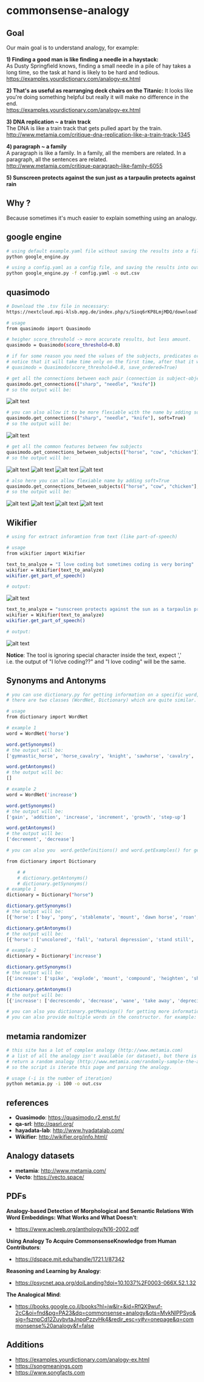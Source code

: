 # commonsense-analogy

## Goal
Our main goal is to understand analogy, for example:  

**1) Finding a good man is like finding a needle in a haystack:**  
As Dusty Springfield knows, finding a small needle in a pile of hay takes a long time, so the task at hand is likely to be hard and tedious.  
https://examples.yourdictionary.com/analogy-ex.html  
  
**2) That's as useful as rearranging deck chairs on the Titanic:**
 It looks like you're doing something helpful but really it will make no difference in the end.  
 https://examples.yourdictionary.com/analogy-ex.html  
  
**3) DNA replication ~ a train track**  
The DNA is like a train track that gets pulled apart by the train.  
http://www.metamia.com/critique-dna-replication-like-a-train-track-1345  
  
**4) paragraph ~ a family**  
A paragraph is like a family. In a family, all the members are related. In a paragraph, all the sentences are related.  
http://www.metamia.com/critique-paragraph-like-family-6055  

**5) Sunscreen protects against the sun just as a tarpaulin protects against rain**
  
## Why ?
Because sometimes it's much easier to explain something using an analogy.  

## google engine
```bash
# using default example.yaml file without saving the results into a file
python google_engine.py

# using a config.yaml as a config file, and saving the results into out.csv
python google_engine.py -f config.yaml -o out.csv
```

## quasimodo
```bash
# Download the .tsv file in necessary: 
https://nextcloud.mpi-klsb.mpg.de/index.php/s/Sioq6rKP8LmjMDQ/download?path=%2FLatest&files=quasimodo43.tsv

# usage
from quasimodo import Quasimodo

# heigher score_threshold -> more accurate results, but less amount.
quasimodo = Quasimodo(score_threshold=0.8)

# if for some reason you need the values of the subjects, predicates or objects, as an ordered list
# notice that it will take time only on the first time, after that it will use the saved files
# quasimodo = Quasimodo(score_threshold=0.8, save_ordered=True)
```

```bash
# get all the connections between each pair (connection is subject-object relationship)
quasimodo.get_connections(["sharp", "needle", "knife"])
# so the output will be:  
```
![alt text](https://github.com/shaharjacob/commonsense-analogy/blob/main/images/get_connections.png?raw=true)  

```bash
# you can also allow it to be more flexiable with the name by adding soft=True
quasimodo.get_connections(["sharp", "needle", "knife"], soft=True)
# so the output will be:  
```
![alt text](https://github.com/shaharjacob/commonsense-analogy/blob/main/images/get_connections_soft.png?raw=true)  

```bash
# get all the common features between few subjects
quasimodo.get_connections_between_subjects(["horse", "cow", "chicken"])
# so the output will be:  
```
![alt text](https://github.com/shaharjacob/commonsense-analogy/blob/main/images/get_connections_between_subjects_1.png?raw=true)
![alt text](https://github.com/shaharjacob/commonsense-analogy/blob/main/images/get_connections_between_subjects_2.png?raw=true)
![alt text](https://github.com/shaharjacob/commonsense-analogy/blob/main/images/get_connections_between_subjects_3.png?raw=true)
![alt text](https://github.com/shaharjacob/commonsense-analogy/blob/main/images/get_connections_between_subjects_4_.png?raw=true)  

```bash
# also here you can allow flexiable name by adding soft=True
quasimodo.get_connections_between_subjects(["horse", "cow", "chicken"], soft=True)
# so the output will be:  
```
![alt text](https://github.com/shaharjacob/commonsense-analogy/blob/main/images/get_connections_between_subjects_soft_1.png?raw=true)
![alt text](https://github.com/shaharjacob/commonsense-analogy/blob/main/images/get_connections_between_subjects_soft_2.png?raw=true)
![alt text](https://github.com/shaharjacob/commonsense-analogy/blob/main/images/get_connections_between_subjects_soft_3.png?raw=true)
![alt text](https://github.com/shaharjacob/commonsense-analogy/blob/main/images/get_connections_between_subjects_soft_4.png?raw=true)  

## Wikifier
```bash
# using for extract inforamtion from text (like part-of-speech)

# usage
from wikifier import Wikifier

text_to_analyze = "I love coding but sometimes coding is very boring"
wikifier = Wikifier(text_to_analyze)
wikifier.get_part_of_speech()

# output:  
```
![alt text](https://github.com/shaharjacob/commonsense-analogy/blob/main/images/wikifier_get_part_of_speech2.png?raw=true)  

```bash
text_to_analyze = "sunscreen protects against the sun as a tarpaulin protects against rain"
wikifier = Wikifier(text_to_analyze)
wikifier.get_part_of_speech()

# output:  
```
![alt text](https://github.com/shaharjacob/commonsense-analogy/blob/main/images/wikifier_get_part_of_speech1.png?raw=true)  


**Notice**: The tool is ignoring special character inside the text, expect ','  
i.e. the output of "I lo!ve coding??" and "I love coding" will be the same.


## Synonyms and Antonyms
```bash
# you can use dictionary.py for getting information on a specific word, such as synonyms, antonyms, meanings and examples.  
# there are two classes (WordNet, Dictionary) which are quite similar.

# usage
from dictionary import WordNet

# example 1 
word = WordNet('horse')

word.getSynonyms()
# the output will be:
['gymnastic_horse', 'horse_cavalry', 'knight', 'sawhorse', 'cavalry', 'sawbuck', 'horse', 'Equus_caballus', 'buck']

word.getAntonyms()
# the output will be:
[]

# example 2
word = WordNet('increase')

word.getSynonyms()
# the output will be:
['gain', 'addition', 'increase', 'increment', 'growth', 'step-up']

word.getAntonyms()
# the output will be:
['decrement', 'decrease']

# you can also you  word.getDefinitions() and word.getExamples() for getting more information about the word.
```

```bash
from dictionary import Dictionary

    # # 
    # dictionary.getAntonyms()
    # dictionary.getSynonyms()
# example 1 
dictionary = Dictionary("horse")

dictionary.getSynonyms()
# the output will be:
[{'horse': ['bay', 'pony', 'stablemate', 'mount', 'dawn horse', 'roan', 'Equus', 'equid', "horse's foot", 'plug', 'Equus caballus', 'poster', 'polo pony', 'gee-gee', 'palomino', 'withers', 'nag', 'female horse', 'chestnut', 'riding horse', 'steeplechaser', 'workhorse', 'encolure', 'post horse', 'race horse', 'male horse', 'mare', 'racehorse', 'bangtail', 'stable companion', 'eohippus', 'stalking-horse', 'mesohippus', 'horseback', 'jade', 'high stepper', 'harness horse', 'foal', 'pinto', 'stepper', 'protohippus', 'liver chestnut', 'horsemeat', 'horseflesh', 'poll', 'genus Equus', 'sorrel', 'post-horse', 'saddle horse', 'gaskin', 'pacer', 'hack', 'wild horse', 'equine']}]

dictionary.getAntonyms()
# the output will be:
[{'horse': ['uncolored', 'fall', 'natural depression', 'stand still', 'hop out']}]

# example 2
dictionary = Dictionary('increase')

dictionary.getSynonyms()
# the output will be:
[{'increase': ['spike', 'explode', 'mount', 'compound', 'heighten', 'shoot up', 'accrue', 'pullulate', 'swell', 'grow', 'conglomerate', 'rise', 'accumulate', 'revalue', 'cumulate', 'wax', 'apprize', 'gather', 'crescendo', 'pyramid', 'climb', 'widen', 'irrupt', 'intensify', 'deepen', 'pile up', 'change magnitude', 'amass', 'snowball', 'broaden', 'add', 'gain', 'full', 'add to', 'apprise', 'appreciate']}]

dictionary.getAntonyms()
# the output will be:
[{'increase': ['decrescendo', 'decrease', 'wane', 'take away', 'depreciate', 'narrow']}]

# you can also you dictionary.getMeanings() for getting more information about the word.  
# you can also provide multiple words in the constructor. for example: dictionary = Dictionary("horse", "increase")
```

## metamia randomizer
```bash
# this site has a lot of complex analogy (http://www.metamia.com)
# a list of all the analogy isn't available (or dataset), but there is a page which
# return a random analogy (http://www.metamia.com/randomly-sample-the-analogy-database).
# so the script is iterate this page and parsing the analogy.

# usage (-i is the number of iteration)
python metamia.py -i 100 -o out.csv
```


## references
- **Quasimodo**: https://quasimodo.r2.enst.fr/  
- **qa-srl**: http://qasrl.org/  
- **hayadata-lab**: http://www.hyadatalab.com/  
- **Wikifier**: http://wikifier.org/info.html/  

## Analogy datasets
- **metamia**: http://www.metamia.com/
- **Vecto**: https://vecto.space/
  
## PDFs
**Analogy-based Detection of Morphological and Semantic Relations With Word Embeddings: What Works and What Doesn’t**:  
- https://www.aclweb.org/anthology/N16-2002.pdf

**Using Analogy To Acquire CommonsenseKnowledge from Human Contributors**:  
- https://dspace.mit.edu/handle/1721.1/87342  
  
**Reasoning and Learning by Analogy**:  
- https://psycnet.apa.org/doiLanding?doi=10.1037%2F0003-066X.52.1.32  
  
**The Analogical Mind**:  
- https://books.google.co.il/books?hl=iw&lr=&id=RfQX9wuf-2cC&oi=fnd&pg=PA23&dq=commonsense+analogy&ots=MvkNlPPSyo&sig=fsznpCd12ZuybvtaJnpqPzzvHk4&redir_esc=y#v=onepage&q=commonsense%20analogy&f=false   


## Additions
- https://examples.yourdictionary.com/analogy-ex.html  
- https://songmeanings.com
- https://www.songfacts.com

